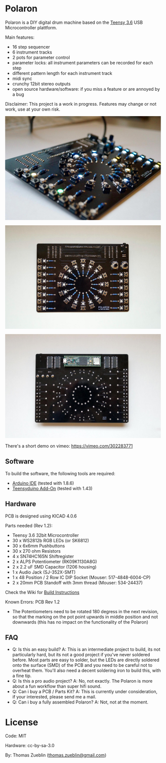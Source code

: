 Polaron
=======

Polaron is a DIY digital drum machine based on the [Teensy 3.6](https://www.pjrc.com/teensy/) USB Microcontroller plattform.

Main features:
* 16 step sequencer
* 6 instrument tracks
* 2 pots for parameter control
* parameter locks: all instrument parameters can be recorded for each step
* different pattern length for each instrument track
* midi sync
* crunchy 12bit stereo outputs
* open source hardware/software: if you miss a feature or are annoyed by a bug

Disclaimer: This project is a work in progress. Features may change or not work, use at your own risk.

![Sideview](./Doc/Images/sideview.jpg)

![Top](./Doc/Images/topview.jpg)

![Bottom](./Doc/Images/bottomview.jpg)

There's a short demo on vimeo: 
https://vimeo.com/302283771


Software
--------

To build the software, the following tools are required:

* [Arduino IDE](https://www.arduino.cc/en/Main/Software) (tested with 1.8.6)
* [Teensyduino Add-On](https://www.pjrc.com/teensy/teensyduino.html) (tested with 1.43)

Hardware
--------

PCB is designed using KICAD 4.0.6

Parts needed (Rev 1.2):
* Teensy 3.6 32bit Microcontroller
* 30 x WS2812b RGB LEDs (or SK6812)
* 30 x 6x6mm Pushbuttons
* 30 x 270 ohm Resistors
* 4 x SN74HC165N Shiftregister 
* 2 x ALPS Potentiometer (RK09K1130A8G)
* 2 x 2.2 uF SMD Capacitor (1206 housing)
* 1 x Audio Jack (SJ-352X-SMT)
* 1 x 48 Position / 2 Row IC DIP Socket (Mouser: 517-4848-6004-CP)
* 2 x 20mm PCB Standoff with 3mm thread (Mouser: 534-24437)

Check the Wiki for [Build Instructions](https://github.com/zueblin/Polaron/wiki/Building-the-Polaron)

Known Errors: 
PCB Rev 1.2
* The Potentiometers need to be rotated 180 degress in the next revision, so that the marking on the pot point upwards in middle position and not downwards (this has no impact on the functionality of the Polaron)

FAQ
---
* Q: Is this an easy build? A: This is an intermediate project to build, its not particularly hard, but its not a good project if you've never soldered before. Most parts are easy to solder, but the LEDs are directly soldered onto the surface (SMD) of the PCB and you need to be careful not to overheat them. You'll also need a decent soldering iron to build this, with a fine tip.
* Q: Is this a pro audio project? A: No, not exactly. The Polaron is more about a fun workflow than super hifi sound. 
* Q: Can i buy a PCB / Parts Kit? A: This is currently under consideration, if your interested, please send me a mail.
* Q: Can i buy a fully assembled Polaron? A: Not, not at the moment.


License
=======

Code: MIT

Hardware: cc-by-sa-3.0

By: Thomas Zueblin (thomas.zueblin@gmail.com)
